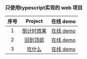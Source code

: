 
### 只使用typescript实现的 web 项目

| 序号 |                                            Project                                            |                                在线 demo                                 |
| :--: | :-------------------------------------------------------------------------------------------: | :----------------------------------------------------------------------: |
|  1   | [倒计时效果](https://github.com/eveningwater/my-web-projects/tree/master/typescript/1/) | [在线 demo](https://www.eveningwater.com/my-web-projects/typescript/1/) |
|  2   | [回到顶部](https://github.com/eveningwater/my-web-projects/tree/master/typescript/2/) | [在线 demo](https://www.eveningwater.com/my-web-projects/typescript/2/) |
|  3   | [吃什么](https://github.com/eveningwater/my-web-projects/tree/master/typescript/3/) | [在线 demo](https://www.eveningwater.com/my-web-projects/typescript/3/) |